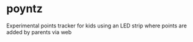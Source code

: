 # poyntz
Experimental points tracker for kids using an LED strip where points are added by parents via web
